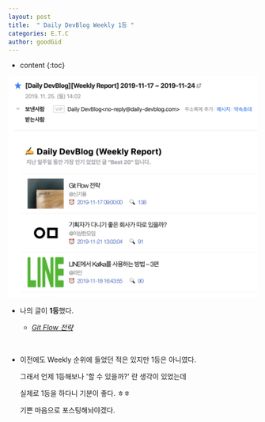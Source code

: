 ```yaml
---
layout: post
title:  " Daily DevBlog Weekly 1등 "
categories: E.T.C
author: goodGid
---
```

* content
{:toc}

![](/assets/img/posts/Daily-Dev-Blog-Weekly_1.png)

* 나의 글이 **1등**했다.

    - *[Git Flow 전략]({{site.url}}/Git-Flow)*

<br>

* 이전에도 Weekly 순위에 들었던 적은 있지만 1등은 아니였다.

  그래서 언제 1등해보나 '할 수 있을까?' 란 생각이 있었는데

  실제로 1등을 하다니 기분이 좋다. ㅎㅎ 

  기쁜 마음으로 포스팅해놔야겠다.